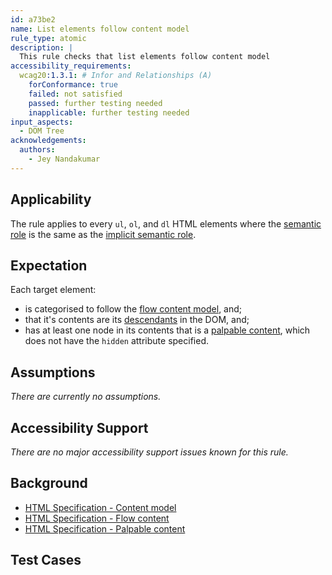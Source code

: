 ```yaml
---
id: a73be2
name: List elements follow content model
rule_type: atomic
description: |
  This rule checks that list elements follow content model
accessibility_requirements:
  wcag20:1.3.1: # Infor and Relationships (A)
    forConformance: true
    failed: not satisfied
    passed: further testing needed
    inapplicable: further testing needed
input_aspects:
  - DOM Tree
acknowledgements:
  authors:
    - Jey Nandakumar
---
```


## Applicability

The rule applies to every `ul`, `ol`, and `dl` HTML elements where the [semantic role][] is the same as the [implicit semantic role][].

## Expectation

Each target element:

- is categorised to follow the [flow content model][], and;
- that it's contents are its [descendants][] in the DOM, and;
- has at least one node in its contents that is a [palpable content][], which does not have the `hidden` attribute specified.

## Assumptions

_There are currently no assumptions._

## Accessibility Support

_There are no major accessibility support issues known for this rule._

## Background

- [HTML Specification - Content model](https://html.spec.whatwg.org/#concept-element-content-model)
- [HTML Specification - Flow content](https://html.spec.whatwg.org/#flow-content)
- [HTML Specification - Palpable content](https://html.spec.whatwg.org/#palpable-content)

## Test Cases

[semantic role]: #semantic-role 'Definition of semantic role'
[implicit semantic role]: #implicit-role 'Definition of implicit semantic role'
[flow content model]: https://html.spec.whatwg.org/#flow-content 'HTML Specification - Flow content model'
[palpable content]: https://html.spec.whatwg.org/#palpable-content 'HTML Specification - Palpable content'
[descendants]: https://dom.spec.whatwg.org/#concept-tree-descendant 'HTML Specification - Descendants'
